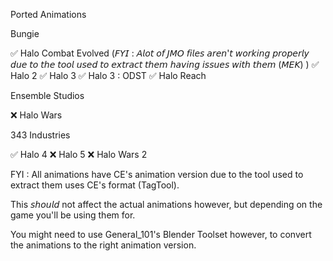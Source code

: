 Ported Animations

Bungie

✅ Halo Combat Evolved  (𝘍𝘠𝘐 : 𝘈𝘭𝘰𝘵 𝘰𝘧 𝘑𝘔𝘖 𝘧𝘪𝘭𝘦𝘴 𝘢𝘳𝘦𝘯'𝘵 𝘸𝘰𝘳𝘬𝘪𝘯𝘨 𝘱𝘳𝘰𝘱𝘦𝘳𝘭𝘺 𝘥𝘶𝘦 𝘵𝘰 𝘵𝘩𝘦 𝘵𝘰𝘰𝘭 𝘶𝘴𝘦𝘥 𝘵𝘰 𝘦𝘹𝘵𝘳𝘢𝘤𝘵 𝘵𝘩𝘦𝘮 𝘩𝘢𝘷𝘪𝘯𝘨 𝘪𝘴𝘴𝘶𝘦𝘴 𝘸𝘪𝘵𝘩 𝘵𝘩𝘦𝘮 (𝘔𝘌𝘒) )
✅ Halo 2
✅ Halo 3
✅ Halo 3 : ODST
✅ Halo Reach

Ensemble Studios

❌ Halo Wars

343 Industries

✅ Halo 4
❌ Halo 5
❌ Halo Wars 2

FYI : All animations have CE's animation version due to the tool used to extract them uses CE's format (TagTool).

This 𝘴𝘩𝘰𝘶𝘭𝘥 not affect the actual animations however, but depending on the game you'll be using them for.

You might need to use General_101's Blender Toolset however, to convert the animations to the right animation version.
